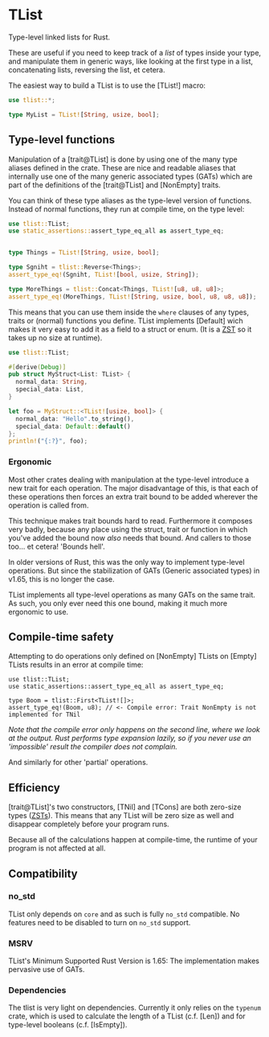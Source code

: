 # TList

Type-level linked lists for Rust.


These are useful if you need to keep track of a _list_ of types inside your type,
and manipulate them in generic ways, like looking at the first type in a list, concatenating lists, reversing the list, et cetera.



The easiest way to build a TList is to use the [TList!] macro:

```rust
use tlist::*;

type MyList = TList![String, usize, bool];
```

## Type-level functions

Manipulation of a [trait@TList] is done by using one of the many type aliases defined in the crate.
These are nice and readable aliases that internally use one of the many generic associated types (GATs) which are part of the definitions of the [trait@TList] and [NonEmpty] traits.

You can think of these type aliases as the type-level version of functions. Instead of normal functions, they run at compile time, on the type level:

```rust
use tlist::TList;
use static_assertions::assert_type_eq_all as assert_type_eq;


type Things = TList![String, usize, bool];

type Sgniht = tlist::Reverse<Things>;
assert_type_eq!(Sgniht, TList![bool, usize, String]);

type MoreThings = tlist::Concat<Things, TList![u8, u8, u8]>;
assert_type_eq!(MoreThings, TList![String, usize, bool, u8, u8, u8]);
```

This means that you can use them inside the `where` clauses of any types, traits or (normal) functions you define.
TList implements [Default] wich makes it very easy to add it as a field to a struct or enum.
(It is a [ZST](https://doc.rust-lang.org/nomicon/exotic-sizes.html#zero-sized-types-zsts) so it takes up no size at runtime).

```rust
use tlist::TList;

#[derive(Debug)]
pub struct MyStruct<List: TList> {
  normal_data: String,
  special_data: List,
}

let foo = MyStruct::<TList![usize, bool]> {
  normal_data: "Hello".to_string(),
  special_data: Default::default()
};
println!("{:?}", foo);
```

### Ergonomic

Most other crates dealing with manipulation at the type-level introduce a new trait for each operation. The major disadvantage of this, is that each of these operations then forces an extra trait bound to be added wherever the operation is called from.

This technique makes trait bounds hard to read. Furthermore it composes very badly, because any place using the struct, trait or function in which you've added the bound now _also_ needs that bound. And callers to those too... et cetera! 'Bounds hell'.

In older versions of Rust, this was the only way to implement type-level operations. But since the stabilization of GATs (Generic associated types) in v1.65, this is no longer the case.

TList implements all type-level operations as many GATs on the same trait.
As such, you only ever need this one bound, making it much more ergonomic to use.

## Compile-time safety

Attempting to do operations only defined on [NonEmpty] TLists on [Empty] TLists
results in an error at compile time:

```compile_fail
use tlist::TList;
use static_assertions::assert_type_eq_all as assert_type_eq;

type Boom = tlist::First<TList![]>;
assert_type_eq!(Boom, u8); // <- Compile error: Trait NonEmpty is not implemented for TNil
```

_Note that the compile error only happens on the second line, where we look at the output.
Rust performs type expansion lazily, so if you never use an 'impossible' result the compiler does not complain._

And similarly for other 'partial' operations.

## Efficiency

[trait@TList]'s two constructors, [TNil] and [TCons] are both zero-size types ([ZSTs](https://doc.rust-lang.org/nomicon/exotic-sizes.html#zero-sized-types-zsts)).
This means that any TList will be zero size as well and disappear completely before your program runs.

Because all of the calculations happen at compile-time, the runtime of your program is not affected at all.

## Compatibility

### no_std

TList only depends on `core` and as such is fully `no_std` compatible.
No features need to be disabled to turn on `no_std` support.

### MSRV

TList's Minimum Supported Rust Version is 1.65: The implementation makes pervasive use of GATs.

### Dependencies

The tlist is very light on dependencies. Currently it only relies on the `typenum` crate, which is used to calculate the length of a TList (c.f. [Len]) and for type-level booleans (c.f. [IsEmpty]).

